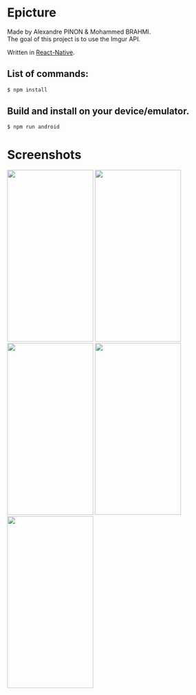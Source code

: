 # Epicture

Made by Alexandre PINON & Mohammed BRAHMI.<br>
The goal of this project is to use the Imgur API.<br>

Written in [React-Native](https://reactnative.dev/).

## List of commands:

```sh
$ npm install
```
## Build and install on your device/emulator.

```sh
$ npm run android
```

# Screenshots
<img src="https://i.imgur.com/omAHyPD.jpg" width="200" height="400">
<img src="https://i.imgur.com/U75Bd66.jpg" width="200" height="400">
<img src="https://i.imgur.com/S7nT97r.jpg" width="200" height="400">
<img src="https://i.imgur.com/lBXTMHc.jpg" width="200" height="400">
<img src="https://i.imgur.com/6uR6uir.jpg" width="200" height="400">
